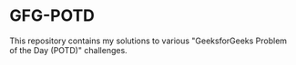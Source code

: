 # GFG-POTD
This repository contains my solutions to various "GeeksforGeeks Problem of the Day (POTD)" challenges.
